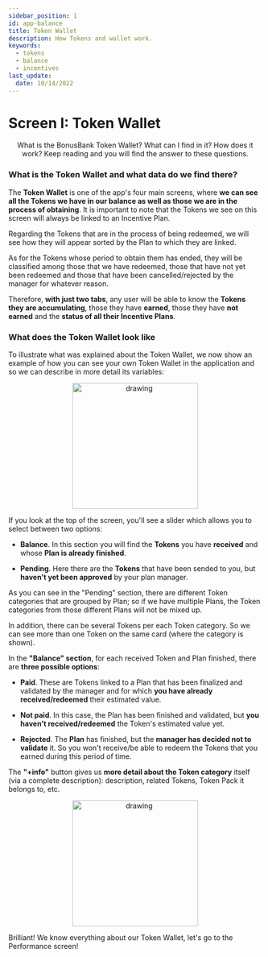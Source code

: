 ```yaml
---
sidebar_position: 1
id: app-balance
title: Token Wallet
description: How Tokens and wallet work.
keywords:
  - tokens
  - balance
  - incentives
last_update:
  date: 10/14/2022
---
```


# Screen I: Token Wallet

<p align="center"> What is the BonusBank Token Wallet? What can I find in it? How does it work? Keep reading and you will find the answer to these questions.</p>

### What is the Token Wallet and what data do we find there?

The **Token Wallet** is one of the app's four main screens, where **we can see all the Tokens we have in our balance as well as those we are in the process of obtaining**.
It is important to note that the Tokens we see on this screen will always be linked to an Incentive Plan.

Regarding the Tokens that are in the process of being redeemed, we will see how they will appear sorted by the Plan to which they are linked.

As for the Tokens whose period to obtain them has ended, they will be classified among those that we have redeemed, those that have not yet been redeemed and those that have been cancelled/rejected by the manager for whatever reason.

Therefore, **with just two tabs**, any user will be able to know the **Tokens they are accumulating**, those they have **earned**, those they have **not earned** and the **status of all their Incentive Plans**.

### What does the Token Wallet look like

To illustrate what was explained about the Token Wallet, we now show an example of how you can see your own Token Wallet in the application and so we can describe in more detail its variables:

<p align="center"><img src={require('./img/token_wallet.png').default} alt="drawing" width="250"/></p>

If you look at the top of the screen, you'll see a slider which allows you to select between two options:

- **Balance**. In this section you will find the **Tokens** you have **received** and whose **Plan is already finished**.

- **Pending**. Here there are the **Tokens** that have been sended to you, but **haven't yet been approved** by your plan manager.

As you can see in the "Pending" section, there are different Token categories that are grouped by Plan; so if we have multiple Plans, the Token categories from those different Plans will not be mixed up.

In addition, there can be several Tokens per each Token category. So we can see more than one Token on the same card (where the category is shown).

In the **"Balance" section**, for each received Token and Plan finished, there are **three possible options**:

- **Paid**. These are Tokens linked to a Plan that has been finalized and validated by the manager and for which **you have already received/redeemed** their estimated value.

- **Not paid**. In this case, the Plan has been finished and validated, but **you haven't received/redeemed** the Token's estimated value yet.

- **Rejected**. The **Plan** has finished, but the **manager has decided not to validate** it. So you won't receive/be able to redeem the Tokens that you earned during this period of time.

The **"+info"** button gives us **more detail about the Token category** itself (via a complete description): description, related Tokens, Token Pack it belongs to, etc.

<p align="center"><img src={require('./img/popup_token_wallet.png').default} alt="drawing" width="250"/></p>

Brilliant! We know everything about our Token Wallet, let's go to the Performance screen!
